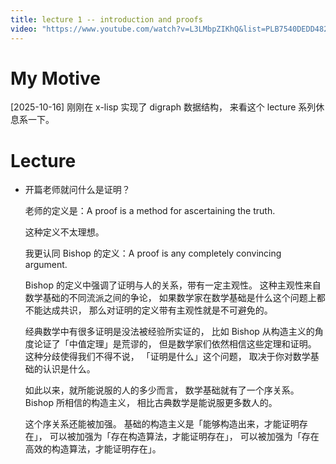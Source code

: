 ```yaml
---
title: lecture 1 -- introduction and proofs
video: "https://www.youtube.com/watch?v=L3LMbpZIKhQ&list=PLB7540DEDD482705B"
---
```


# My Motive

[2025-10-16] 刚刚在 x-lisp 实现了 digraph 数据结构，
来看这个 lecture 系列休息系一下。

# Lecture

- 开篇老师就问什么是证明？

  老师的定义是：A proof is a method for ascertaining the truth.

  这种定义不太理想。

  我更认同 Bishop 的定义：A proof is any completely convincing argument.

  Bishop 的定义中强调了证明与人的关系，带有一定主观性。
  这种主观性来自数学基础的不同流派之间的争论，
  如果数学家在数学基础是什么这个问题上都不能达成共识，
  那么对证明的定义带有主观性就是不可避免的。

  经典数学中有很多证明是没法被经验所实证的，
  比如 Bishop 从构造主义的角度论证了「中值定理」是荒谬的，
  但是数学家们依然相信这些定理和证明。
  这种分歧使得我们不得不说，
  「证明是什么」这个问题，
  取决于你对数学基础的认识是什么。

  如此以来，就所能说服的人的多少而言，
  数学基础就有了一个序关系。
  Bishop 所相信的构造主义，
  相比古典数学是能说服更多数人的。

  这个序关系还能被加强。
  基础的构造主义是「能够构造出来，才能证明存在」，
  可以被加强为「存在构造算法，才能证明存在」，
  可以被加强为「存在高效的构造算法，才能证明存在」。
